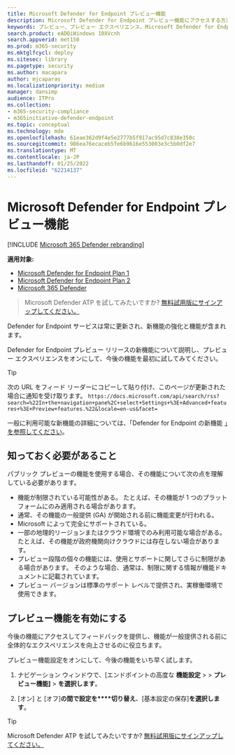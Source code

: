 ```yaml
---
title: Microsoft Defender for Endpoint プレビュー機能
description: Microsoft Defender for Endpoint プレビュー機能にアクセスする方法について説明します。
keywords: プレビュー、プレビュー エクスペリエンス、Microsoft Defender for Endpoint、機能、更新プログラム
search.product: eADQiWindows 10XVcnh
search.appverid: met150
ms.prod: m365-security
ms.mktglfcycl: deploy
ms.sitesec: library
ms.pagetype: security
ms.author: macapara
author: mjcaparas
ms.localizationpriority: medium
manager: dansimp
audience: ITPro
ms.collection:
- m365-security-compliance
- m365initiative-defender-endpoint
ms.topic: conceptual
ms.technology: mde
ms.openlocfilehash: 61eae362d9f4e5e2777b5f917ac95d7c838e350c
ms.sourcegitcommit: 986ea76ecaceb5fe6b9616e553003e3c5b0df2e7
ms.translationtype: MT
ms.contentlocale: ja-JP
ms.lasthandoff: 01/25/2022
ms.locfileid: "62214137"
---
```

# <a name="microsoft-defender-for-endpoint-preview-features"></a>Microsoft Defender for Endpoint プレビュー機能

[!INCLUDE [Microsoft 365 Defender rebranding](../../includes/microsoft-defender.md)]

**適用対象:**
- [Microsoft Defender for Endpoint Plan 1](https://go.microsoft.com/fwlink/p/?linkid=2154037)
- [Microsoft Defender for Endpoint Plan 2](https://go.microsoft.com/fwlink/p/?linkid=2154037)
- [Microsoft 365 Defender](https://go.microsoft.com/fwlink/?linkid=2118804)

> Microsoft Defender ATP を試してみたいですか? [無料試用版にサインアップしてください。](https://signup.microsoft.com/create-account/signup?products=7f379fee-c4f9-4278-b0a1-e4c8c2fcdf7e&ru=https://aka.ms/MDEp2OpenTrial?ocid=docs-wdatp-exposedapis-abovefoldlink)

Defender for Endpoint サービスは常に更新され、新機能の強化と機能が含まれます。

Defender for Endpoint プレビュー リリースの新機能について説明し、プレビュー エクスペリエンスをオンにして、今後の機能を最初に試してみてください。

> [!TIP]
> 次の URL をフィード リーダーにコピーして貼り付け、このページが更新された場合に通知を受け取ります。 `https://docs.microsoft.com/api/search/rss?search=%22In+the+navigation+pane%2C+select+Settings+%3E+Advanced+features+%3E+Preview+features.%22&locale=en-us&facet=`

一般に利用可能な新機能の詳細については、「Defender for Endpoint の新機能 [」を参照してください](whats-new-in-microsoft-defender-endpoint.md)。

## <a name="what-you-need-to-know"></a>知っておく必要があること

パブリック プレビューの機能を使用する場合、その機能について次の点を理解している必要があります。

- 機能が制限されている可能性がある。 たとえば、その機能が 1 つのプラットフォームにのみ適用される場合があります。
- 通常、その機能の一般提供 (GA) が開始される前に機能変更が行われる。
- Microsoft によって完全にサポートされている。
- 一部の地理的リージョンまたはクラウド環境でのみ利用可能な場合がある。 たとえば、その機能が政府機関向けクラウドには存在しない場合があります。
- プレビュー段階の個々の機能には、使用とサポートに関してさらに制限がある場合があります。 そのような場合、通常は、制限に関する情報が機能ドキュメントに記載されています。
- プレビュー バージョンは標準のサポート レベルで提供され、実稼働環境で使用できます。

## <a name="turn-on-preview-features"></a>プレビュー機能を有効にする

今後の機能にアクセスしてフィードバックを提供し、機能が一般提供される前に全体的なエクスペリエンスを向上させるのに役立ちます。

プレビュー機能設定をオンにして、今後の機能をいち早く試します。

1. ナビゲーション ウィンドウで、[エンドポイントの高度な **機能設定** \>  \> **プレビュー機能]** \> **を選択します**。

2. [オン] と [オフ]**の間で設定を****切り替え**、[基本設定の保存]**を選択します**。

> [!TIP]
> Microsoft Defender ATP を試してみたいですか? [無料試用版にサインアップしてください。](https://signup.microsoft.com/create-account/signup?products=7f379fee-c4f9-4278-b0a1-e4c8c2fcdf7e&ru=https://aka.ms/MDEp2OpenTrial?ocid=docs-wdatp-preview-belowfoldlink)
